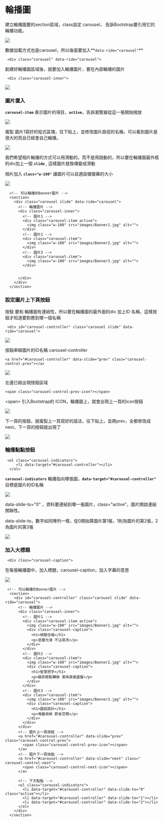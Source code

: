 # 輪播圖

建立輪播圖要的section區域，class設定 carousel， 告訴Bootstrap要引用它的輪播功能。 

![](.gitbook/assets/image%20%286%29.png)

數據加載方式也是carousel，所以後面要加入**`data-ride="carousel"`**

```markup
 <div class="carousel" data-ride="carousel">
```

創建好輪播圖區域後，就要加入輪播圖片，要在內部輪播的圖片

```markup
 <div class="carousel-inner">
```

![](.gitbook/assets/image%20%2834%29.png)

### 圖片置入

**`carousel-item`** 表示圖片的項目，**`active`**，告訴瀏覽器從這一張開始撥放

![](.gitbook/assets/image%20%284%29.png)

複製 圖片1寫好的程式區塊，往下貼上，並修改圖片路徑的名稱，可以看到圖片是很大的而且已經會自己輪播。

![](.gitbook/assets/image%20%289%29.png)

我們希望相片輪播的方式可以用滑動的，而不是用跳動的，所以要在輪播圖最外框的div加上一個 **`slide`** , 這樣圖片就換傳變成滑動

相片加入 **`class="w-100"`** 讓圖片可以自適設備螢幕的大小

![](.gitbook/assets/image%20%2830%29.png)

```markup
  <!-- 可以輪播的Banner圖片 -->
  <section>
    <div class="carousel slide" data-ride="carousel">
      <!-- 輪播圖片 -->
      <div class="carousel-inner">
        <!-- 圖片1 -->
        <div class="carousel-item active">
          <img class="w-100" src="images/Banner1.jpg" alt="">
        </div>
        <!-- 圖片2 -->
        <div class="carousel-item">
          <img class="w-100" src="images/Banner2.jpg" alt="">
        </div>
        <!-- 圖片3 -->
        <div class="carousel-item">
          <img class="w-100" src="images/Banner3.jpg" alt="">
        </div>


      </div>
    </div>
  </section>

```

### 設定圖片上下頁按鈕

按鈕 要和 輪播圖有連結性，所以要在輪播圖的最外面的div 加上ID 名稱，這樣按鈕才知道要對應到哪一個名稱

```markup
 <div id="carousel-controller" class="carousel slide" data-ride="carousel">
```

![](.gitbook/assets/image%20%2817%29.png)

按鈕串聯圖片的ID名稱 carousel-controller

```markup
<a href="#carousel-controller" data-slide="prev" class="carousel-control-prev"></a>
```

![](.gitbook/assets/image%20%2824%29.png)

左邊已經出現按鈕區域

```markup
<span class="carousel-control-prev-icon"></span>
```

&lt;span&gt; 引入Bootstrap的 ICON，輪播圖上，就會出現上一頁的icon按鈕

![](.gitbook/assets/image%20%282%29.png)

下一頁的按鈕，就複製上一頁寫好的語法，往下貼上，並將prev，全都修改成next，下一頁的按鈕就出現了

![](.gitbook/assets/image%20%2833%29.png)

### 輪播點點按鈕

```markup
 <ol class="carousel-indicators">
     <li data-target="#carousel-controller"></li>
  </ol>
```

**`carousel-indicators`** 輪播指向哪張圖，**`data-target="#carousel-controller"`** 目標是圖片的ID名稱

![](.gitbook/assets/image%20%2835%29.png)

data-slide-to="0" ，資料要連結到哪一張圖片，class="active"，圖片開啟連結關聯性。

data-slide-to，數字如同陣列一樣，從0開始算圖片第1張，1則為圖片的第2張，2為圖片的第3張

![](.gitbook/assets/image%20%2838%29.png)

### 加入大標題

```markup
 <div class="carousel-caption">
```

在每張輪播圖中，加入標題，carousel-caption，加入字幕的意思

![](.gitbook/assets/image%20%2814%29.png)

```markup
 <!-- 可以輪播的Banner圖片 -->
  <section>
    <div id="carousel-controller" class="carousel slide" data-ride="carousel">
      <!-- 輪播圖片 -->
      <div class="carousel-inner">
        <!-- 圖片1 -->
        <div class="carousel-item active">
          <img class="w-100" src="images/Banner1.jpg" alt="">
          <div class="carousel-caption">
            <h1>檢驗合格</h1>
            <p>塗層光滑 不沾易洗</p>
          </div>
        </div>
        <!-- 圖片2 -->
        <div class="carousel-item">
          <img class="w-100" src="images/Banner2.jpg" alt="">
          <div class="carousel-caption">
            <h1>智慧把手</h1>
            <p>鍋具輕鬆轉換 美味直接盛盤</p>
          </div>
        </div>
        <!-- 圖片3 -->
        <div class="carousel-item">
          <img class="w-100" src="images/Banner3.jpg" alt="">
          <div class="carousel-caption">
            <h1>圓弧設計</h1>
            <p>堆疊收納 節省空間</p>
          </div>
        </div>
      </div>
      <!-- 圖片上一頁按鈕 -->
      <a href="#carousel-controller" data-slide="prev" class="carousel-control-prev">
        <span class="carousel-control-prev-icon"></span>
      </a>
      <!-- 圖片下一頁按鈕 -->
      <a href="#carousel-controller" data-slide="next" class=" carousel-control-next">
        <span class="carousel-control-next-icon"></span>
      </a>

      <!-- 下方點點 -->
      <ol class="carousel-indicators">
        <li data-target="#carousel-controller" data-slide-to="0" class="active"></li>
        <li data-target="#carousel-controller" data-slide-to="1"></li>
        <li data-target="#carousel-controller" data-slide-to="2"></li>
      </ol>
    </div>
  </section>
```

